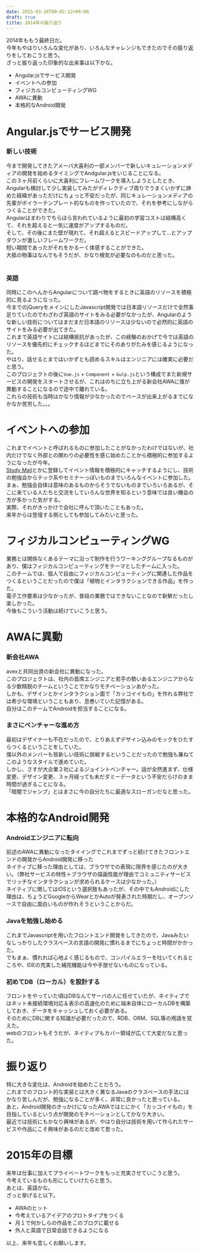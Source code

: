 ```yaml
---
date: 2015-03-16T00:02:12+09:00
draft: true
title: 2014年の振り返り
---
```

2014年ももう最終日だ。  
今年もやはりいろんな変化があり、いろんなチャレンジもできたのでその振り返りをしておこうと思う。  
ざっと振り返った印象的な出来事は以下かな。  

- Angular.jsでサービス開発
- イベントへの参加
- フィジカルコンピューティングWG
- AWAに異動
- 本格的なAndroid開発

# Angular.jsでサービス開発
### 新しい技術
今まで開発してきたアメーバ大喜利の一部メンバーで新しいキュレーションメディアの開発を始めるタイミングでAndgular.jsをいじることになる。<br />
この３ヶ月前くらいに大喜利にフレームワークを導入しようとしたとき、Angularも検討して少し実装してみたがディレクティブ周りでうまくいかずに諦めた経緯があっただけにちょっと不安だったが、同じキュレーションメディアの先輩がボイラーテンプレート的なものを作っていたので、それを参考にしながらつくることができた。<br />
Angularはまわりでちらほら言われているように最初の学習コストは結構高くて、それを超えると一気に速度がアップするものだ。<br />
そして、その後にまた壁が現れて、それ超えるとスピードアップして…とアップダウンが激しいフレームワークだ。<br />
短い期間であったがそれをかるーく体感することができた。<br />
大抵の物事はなんでもそうだが、かなり根気が必要なのものだと思った。<br />
<br />
### 英語
同時にこのへんからAngularについて調べ物をするときに英語のリソースを積極的に見るようになった。<br />
今までのjQueryをメインにしたJavascript開発では日本語リソースだけで全然事足りていたのでわざわざ英語のサイトをみる必要がなかったが、Angularのような新しい技術についてはまだまだ日本語のリソースは少ないので必然的に英語のサイトをみる必要が出てきた。<br />
これまで英語サイトには結構抵抗があったが、この経験のおかげで今では英語のリソースを優先的にチェックするほどまでにそのありがたみを感じるようになった。<br />
やはり、話せるとまではいかずとも読めるスキルはエンジニアには確実に必要だと思う。
<br />
このプロジェクトの後に`Vue.js` + `Component` + `Gulp.js`という構成でまた新規サービスの開発をスタートさせるが、これはのちに立ち上がる新会社AWAに僕が異動することになるので途中で離れている。<br />
これらの技術も当時はかなり情報が少なかったのでベースが出来上がるまでになかなか苦労した。。。

# イベントへの参加
これまでイベントと呼ばれるものに参加したことがなかったわけではないが、社内だけでなく外部との関わりの必要性を感じ始めたことから積極的に参加するようになったが今年。<br />
[Study Mail](http://www.study-mail.info/)とかに登録してイベント情報を積極的にキャッチするようにし、技術の勉強会からテック系やセミナーっぽいものまでいろんなイベントに参加した。<br />
まぁ、勉強会自体は意味のあるものからそうでないものまでいろいろあるが、そこに来ている人たちと交流をしていろんな世界を知るという意味では良い機会の方が多かった気がする。<br />
実際、それがきっかけで会社に呼んで頂いたこともあった。<br />
来年からは登壇する側としても参加してみたいと思った。

# フィジカルコンピューティングWG
業務とは関係なくあるテーマに沿って制作を行うワーキンググループなるものがあり、僕はフィジカルコンピューティングをテーマとしたチームに入った。<br />
このチームでは、個人で自由にフィジカルコンピューティングに関連した作品をつくるということだったので僕は「植物とインタラクションできる作品」を作った。<br />
電子工作要素は少なかったが、普段の業務ではできないことなので新鮮だったし楽しかった。<br />
今後もこういう活動は続けていこうと思う。

# AWAに異動
### 新会社AWA
avexと共同出資の新会社に異動になった。<br />
このプロジェクトは、社内の首席エンジニアと若手の勢いあるエンジニアからなる少数精鋭のチームということでかなりモチベーションあがった。<br />
しかも、デザインとかインタラクション面で「カッコイイもの」を作れる弊社では希少な環境ということもあり、息巻いていた記憶がある。<br />
自分はこのチームでAndroidを担当することになる。<br />

### まさにベンチャーな進め方
最初はデザイナーも不在だったので、とりあえずデザイン込みのモックをひたすらつくるということをしていた。<br />
僕以外のメンバーも皆新しい技術に挑戦するということだったので勉強も兼ねてこのようなスタイルで進めていた。<br />
しかし、さすが大企業２社によるジョイントベンチャー。話が全然進まず、仕様変更、デザイン変更、３ヶ月経っても未だダミーデータという不安だらけのまま時間が過ぎることになる。<br />
「暗闇でジャンプ」とはまさに今の自分たちに最適なスローガンだなと思った。

# 本格的なAndroid開発
### Androidエンジニアに転向
前述のAWAに異動になったタイイングでこれまでずっと続けてきたフロントエンドの開発からAndroid開発に移った<br />
ネイティブに移った理由としては、ブラウザでの表現に限界を感じたのが大きい。（弊社サービスの特性＋ブラウザの描画性能が理由でコミュニティサービスでリッチなインタラクションが求められるケースは少なかった。）<br />
ネイティブに関してはiOSという選択肢もあったが、その中でもAndroidにした理由は、ちょうどGoogleからWearとかAutoが発表された時期だし、オープンソースで自由に面白いものが作れそうということからだ。<br />
### Javaを勉強し始める
これまでJavascriptを用いたフロントエンド開発をしてきたので、Javaみたいなしっかりしたクラスベースの言語の開発に慣れるまでにちょっと時間がかかった。<br />
でもまぁ、慣れれば心地よく感じるもので、コンパイルエラーを吐いてくれるところや、IDEの充実した補完機能は今や手放せないものになっている。<br />

### 初めてDB（ローカル）を設計する  
フロントをやっていた頃はDBなんてサーバの人に任せていたが、ネイティブではネット未接続環境対応＆表示の高速化のために端末自体にローカルDBを構築しておき、データをキャッシュしておく必要がある。<br />
そのためにDBに関する知識が必要だったので、RDB、ORM、SQL等の用語を覚えた。<br />
webのフロントもそうだが、ネイティブもカバー領域が広くて大変だなと思った。

# 振り返り
特に大きな変化は、Androidを始めたことだろう。<br />
これまでのフロント的な実装とは大きく異なるJavaのクラスベースの手法にはかなり苦しんだが、勉強になることが多く、非常に良かったと思っている。<br />
あと、Android開発のきっかけになったAWAではとにかく「カッコイイもの」を目指しているという点が開発のモチベーションとしてかなり大きい。<br />
最近では技術にもかなり興味があるが、やはり自分は技術を用いて作られたサービスや作品にこそ興味があるのだと改めて思った。<br />

# 2015年の目標
来年は仕事に加えてプライベートワークをもっと充実させていこうと思う。<br />
今考えているものも形にしていけたらと思う。<br />
あとは、英語かな。<br />
ざっと挙げると以下。

- AWAのヒット
- 今考えているアイデアのプロトタイプをつくる
- 月１で何かしらの作品をこのブログに載せる
- 外人と英語で日常会話できるようになる<br />

以上、来年も宜しくお願いします。

